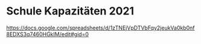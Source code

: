# Schule Kapazitäten 2021

https://docs.google.com/spreadsheets/d/1zTNEjVpDTVbFqy2jeukVa0kb0nf8EDXS3q7460HGkIM/edit#gid=0
